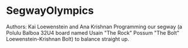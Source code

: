# SegwayOlympics
Authors: Kai Loewenstein and Ana Krishnan
Programming our segway (a Polulu Balboa 32U4 board named Usain "The Rock" Possum "The Bolt" Loewenstein-Krishnan Bolt) to balance straight up. 
